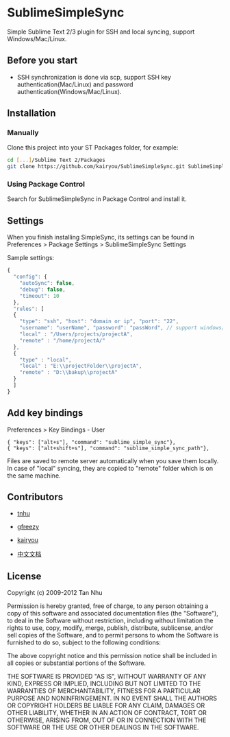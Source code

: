 # SublimeSimpleSync

Simple Sublime Text 2/3 plugin for SSH and local syncing, support Windows/Mac/Linux.

## Before you start

- SSH synchronization is done via scp, support SSH key authentication(Mac/Linux) and password authentication(Windows/Mac/Linux).

## Installation

### Manually

Clone this project into your ST Packages folder, for example:

``` bash
cd [...]/Sublime Text 2/Packages
git clone https://github.com/kairyou/SublimeSimpleSync.git SublimeSimpleSync
```

### Using Package Control

Search for SublimeSimpleSync in Package Control and install it.

## Settings

When you finish installing SimpleSync, its settings can be found in Preferences > Package Settings > SublimeSimpleSync Settings

Sample settings:

``` javascript
{
  "config": {
    "autoSync": false,
    "debug": false,
    "timeout": 10
  },
  "rules": [
  {
    "type": "ssh", "host": "domain or ip", "port": "22",
    "username": "userName", "password": "passWord", // support windows/Mac/linux
    "local" : "/Users/projects/projectA",
    "remote" : "/home/projectA/"
  },
  {
    "type" : "local",
    "local" : "E:\\projectFolder\\projectA",
    "remote" : "D:\\bakup\\projectA"
  }
  ]
}
```

## Add key bindings

Preferences > Key Bindings - User

    { "keys": ["alt+s"], "command": "sublime_simple_sync"},
    { "keys": ["alt+shift+s"], "command": "sublime_simple_sync_path"},

Files are saved to remote server automatically when you save them locally. In case of "local" syncing, they are copied to "remote" folder which is on the same machine.

## Contributors

* [tnhu](https://github.com/tnhu)
* [gfreezy](https://github.com/gfreezy)
* [kairyou](https://github.com/kairyou)

* [中文文档](http://www.fantxi.com/blog/archives/sublime-simple-sync/)

## License

Copyright (c) 2009-2012 Tan Nhu

Permission is hereby granted, free of charge, to any person obtaining a copy of this software and associated documentation files (the "Software"), to deal in the Software without restriction, including without limitation the rights to use, copy, modify, merge, publish, distribute, sublicense, and/or sell copies of the Software, and to permit persons to whom the Software is furnished to do so, subject to the following conditions:

The above copyright notice and this permission notice shall be included in all copies or substantial portions of the Software.

THE SOFTWARE IS PROVIDED "AS IS", WITHOUT WARRANTY OF ANY KIND, EXPRESS OR IMPLIED, INCLUDING BUT NOT LIMITED TO THE WARRANTIES OF MERCHANTABILITY, FITNESS FOR A PARTICULAR PURPOSE AND NONINFRINGEMENT. IN NO EVENT SHALL THE AUTHORS OR COPYRIGHT HOLDERS BE LIABLE FOR ANY CLAIM, DAMAGES OR OTHER LIABILITY, WHETHER IN AN ACTION OF CONTRACT, TORT OR OTHERWISE, ARISING FROM, OUT OF OR IN CONNECTION WITH THE SOFTWARE OR THE USE OR OTHER DEALINGS IN THE SOFTWARE.
